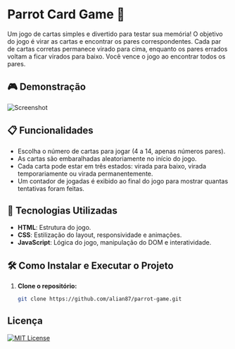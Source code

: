 # Parrot Card Game 🦜

Um jogo de cartas simples e divertido para testar sua memória! O objetivo do jogo é virar as cartas e encontrar os pares correspondentes. Cada par de cartas corretas permanece virado para cima, enquanto os pares errados voltam a ficar virados para baixo. Você vence o jogo ao encontrar todos os pares.

## 🎮 Demonstração

![Screenshot](https://i.imgur.com/MLDhx7D.jpeg)

## 📋 Funcionalidades

- Escolha o número de cartas para jogar (4 a 14, apenas números pares).
- As cartas são embaralhadas aleatoriamente no início do jogo.
- Cada carta pode estar em três estados: virada para baixo, virada temporariamente ou virada permanentemente.
- Um contador de jogadas é exibido ao final do jogo para mostrar quantas tentativas foram feitas.

## 🚀 Tecnologias Utilizadas

- **HTML**: Estrutura do jogo.
- **CSS**: Estilização do layout, responsividade e animações.
- **JavaScript**: Lógica do jogo, manipulação do DOM e interatividade.

## 🛠️ Como Instalar e Executar o Projeto

1. **Clone o repositório:**
   
   ```bash
   git clone https://github.com/alian87/parrot-game.git

## Licença

[![MIT License](https://img.shields.io/badge/License-MIT-green.svg)](https://choosealicense.com/licenses/mit/)